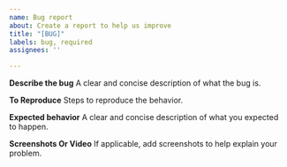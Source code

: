 ```yaml
---
name: Bug report
about: Create a report to help us improve
title: "[BUG]"
labels: bug, required
assignees: ''

---
```


**Describe the bug**
A clear and concise description of what the bug is.

**To Reproduce**
Steps to reproduce the behavior.

**Expected behavior**
A clear and concise description of what you expected to happen.

**Screenshots Or Video**
If applicable, add screenshots to help explain your problem.
